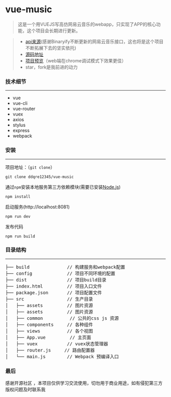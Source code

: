 # vue-music
> 这是一个用VUEJS写高仿网易云音乐的webapp，只实现了APP的核心功能，这个项目会长期进行更新。

>*  [api来源](https://github.com/Binaryify/NeteaseCloudMusicApi)(感谢Binaryify不断更新的网易云音乐接口，这也将是这个项目不断拓展下去的坚实依托)
>*  [源码地址](https://github.com/ddqre12345/vue-music)
>*  [项目预览](http://118.89.226.181:8080)（web端在chrome调试模式下效果更佳）
>*  star，fork是我前进的动力

### 技术细节
***
*  vue
*  vue-cli
*  vue-router
*  vuex
*  axios
*  stylus
*  express
*  webpack

### 安装
***
项目地址：（`git clone`）
```shell
git clone ddqre12345/vue-music
```
通过`npm`安装本地服务第三方依赖模块(需要已安装[Node.js](Node.js))
```
npm install
```
启动服务(http://localhost:8081)
```
npm run dev
```
发布代码
```
npm run build
```
### 目录结构
***
<pre>
├── build              // 构建服务和webpack配置
├── config             // 项目不同环境的配置
├── dist               // 项目build目录
├── index.html         // 项目入口文件
├── package.json       // 项目配置文件
├── src                // 生产目录
│   ├── assets         // 图片资源
│   ├── assets         // 图片资源
│   ├── common          // 公共的css js 资源
│   ├── components     // 各种组件
│   ├── views          // 各个视图
│   ├── App.vue         // 主页面
│   ├── vuex           // vuex状态管理器
│   ├── router.js     // 路由配置器
│   └── main.js        // Webpack 预编译入口
</pre>

### 最后

感谢开源社区 ，本项目仅供学习交流使用，切勿用于商业用途，如有侵犯第三方版权问题及时联系我












